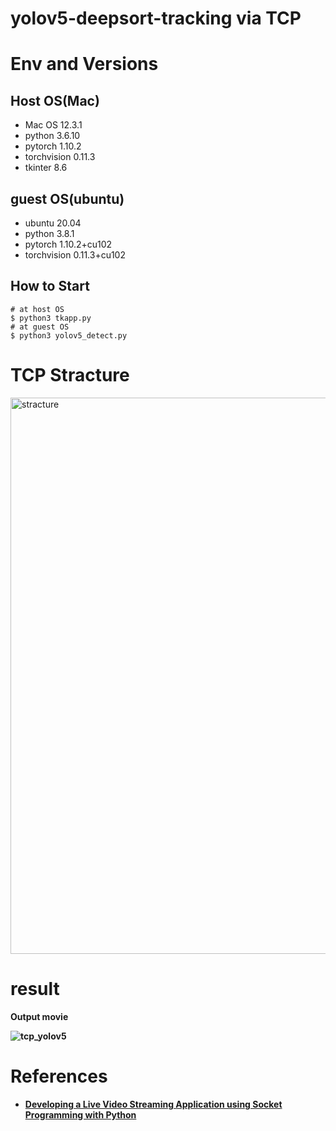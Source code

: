 # yolov5-deepsort-tracking via TCP

# Env and Versions

## Host OS(Mac)
- Mac OS 12.3.1
- python 3.6.10
- pytorch 1.10.2
- torchvision 0.11.3
- tkinter 8.6 

## guest OS(ubuntu)
- ubuntu 20.04
- python 3.8.1
- pytorch 1.10.2+cu102
- torchvision 0.11.3+cu102


## How to Start

```
# at host OS
$ python3 tkapp.py
# at guest OS
$ python3 yolov5_detect.py
```


# TCP Stracture

<img width="890" alt="stracture" src="https://user-images.githubusercontent.com/48679574/169323466-c0ef68ba-f64f-48da-b953-ba2ce106eb86.png">

# result
<b>Output movie<b>
  
![tcp_yolov5](https://user-images.githubusercontent.com/48679574/169310418-3506fcf4-b077-48a8-9e49-39322f4e2c6d.gif)
  
# References
- [Developing a Live Video Streaming Application using Socket Programming with Python](https://medium.com/nerd-for-tech/developing-a-live-video-streaming-application-using-socket-programming-with-python-6bc24e522f19)
